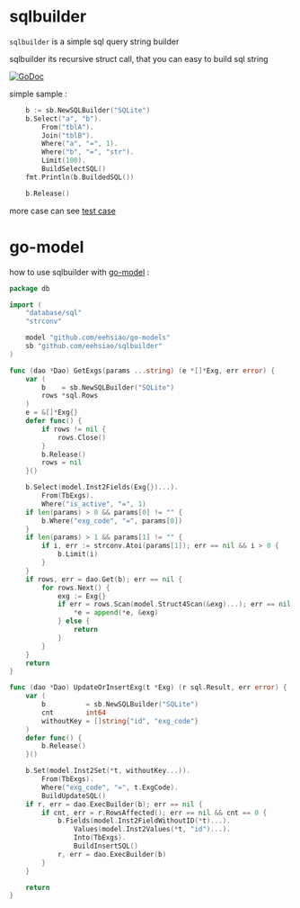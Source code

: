 # sqlbuilder
`sqlbuilder` is a simple sql query string builder

sqlbuilder its recursive struct call, that you can easy to build sql string

[![GoDoc](https://godoc.org/github.com/eehsiao/sqlbuilder?status.svg)](https://godoc.org/github.com/eehsiao/sqlbuilder)

simple sample : 
```go
    b := sb.NewSQLBuilder("SQLite")
    b.Select("a", "b").
        From("tblA").
        Join("tblB").
        Where("a", "=", 1).
        Where("b", "=", "str").
        Limit(100).
        BuildSelectSQL()
    fmt.Println(b.BuildedSQL())

    b.Release()
```

more case can see [test case](https://github.com/eehsiao/sqlbuilder/blob/master/sqlbuilder_test.go)

# go-model

how to use sqlbuilder with [go-model](https://github.com/eehsiao/go-models) :
```go
package db

import (
	"database/sql"
	"strconv"

	model "github.com/eehsiao/go-models"
	sb "github.com/eehsiao/sqlbuilder"
)

func (dao *Dao) GetExgs(params ...string) (e *[]*Exg, err error) {
	var (
		b    = sb.NewSQLBuilder("SQLite")
		rows *sql.Rows
	)
	e = &[]*Exg{}
	defer func() {
		if rows != nil {
			rows.Close()
		}
		b.Release()
		rows = nil
	}()

	b.Select(model.Inst2Fields(Exg{})...).
		From(TbExgs).
		Where("is_active", "=", 1)
	if len(params) > 0 && params[0] != "" {
		b.Where("exg_code", "=", params[0])
	}
	if len(params) > 1 && params[1] != "" {
		if i, err := strconv.Atoi(params[1]); err == nil && i > 0 {
			b.Limit(i)
		}
	}
	if rows, err = dao.Get(b); err == nil {
		for rows.Next() {
			exg := Exg{}
			if err = rows.Scan(model.Struct4Scan(&exg)...); err == nil {
				*e = append(*e, &exg)
			} else {
				return
			}
		}
	}
	return
}

func (dao *Dao) UpdateOrInsertExg(t *Exg) (r sql.Result, err error) {
	var (
		b          = sb.NewSQLBuilder("SQLite")
		cnt        int64
		withoutKey = []string{"id", "exg_code"}
	)
	defer func() {
		b.Release()
	}()

	b.Set(model.Inst2Set(*t, withoutKey...)).
		From(TbExgs).
		Where("exg_code", "=", t.ExgCode).
		BuildUpdateSQL()
	if r, err = dao.ExecBuilder(b); err == nil {
		if cnt, err = r.RowsAffected(); err == nil && cnt == 0 {
			b.Fields(model.Inst2FieldWithoutID(*t)...).
				Values(model.Inst2Values(*t, "id")...).
				Into(TbExgs).
				BuildInsertSQL()
			r, err = dao.ExecBuilder(b)
		}
	}

	return
}
```
